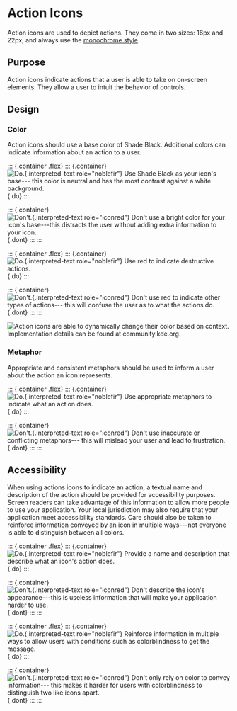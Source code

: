 Action Icons
============

Action icons are used to depict actions. They come in two sizes: 16px
and 22px, and always use the [monochrome style](index.html).

Purpose
-------

Action icons indicate actions that a user is able to take on on-screen
elements. They allow a user to intuit the behavior of controls.

Design
------

### Color

Action icons should use a base color of Shade Black. Additional colors
can indicate information about an action to a user.

::: {.container .flex}
::: {.container}
![`Do.`{.interpreted-text role="noblefir"} Use Shade Black as your
icon\'s base--- this color is neutral and has the most contrast against
a white background.](/img/action-colour-do.png){.do}
:::

::: {.container}
![`Don't.`{.interpreted-text role="iconred"} Don\'t use a bright color
for your icon\'s base---this distracts the user without adding extra
information to your icon.](/img/action-colour-dont.png){.dont}
:::
:::

::: {.container .flex}
::: {.container}
![`Do.`{.interpreted-text role="noblefir"} Use red to indicate
destructive actions.](/img/action-colour-destructive-do.png){.do}
:::

::: {.container}
![`Don't.`{.interpreted-text role="iconred"} Don\'t use red to indicate
other types of actions--- this will confuse the user as to what the
actions do.](/img/action-colour-destructive-dont.png){.dont}
:::
:::

![Action icons are able to dynamically change their color based on
context. Implementation details can be found at
[community.kde.org](https://community.kde.org/Guidelines_and_HOWTOs/Icon_Workflow_Tips#Embedding_stylesheets_in_SVGs).](/img/action-colour-adaptable.png)

### Metaphor

Appropriate and consistent metaphors should be used to inform a user
about the action an icon represents.

::: {.container .flex}
::: {.container}
![`Do.`{.interpreted-text role="noblefir"} Use appropriate metaphors to
indicate what an action does.](/img/action-metaphor-do.png){.do}
:::

::: {.container}
![`Don't.`{.interpreted-text role="iconred"} Don\'t use inaccurate or
conflicting metaphors--- this will mislead your user and lead to
frustration.](/img/action-metaphor-dont.png){.dont}
:::
:::

Accessibility
-------------

When using actions icons to indicate an action, a textual name and
description of the action should be provided for accessibility purposes.
Screen readers can take advantage of this information to allow more
people to use your application. Your local jurisdiction may also require
that your application meet accessibility standards. Care should also be
taken to reinforce information conveyed by an icon in multiple
ways---not everyone is able to distinguish between all colors.

::: {.container .flex}
::: {.container}
![`Do.`{.interpreted-text role="noblefir"} Provide a name and
description that describe what an icon\'s action
does.](/img/action-accessibility-do.png){.do}
:::

::: {.container}
![`Don't.`{.interpreted-text role="iconred"} Don\'t describe the icon\'s
appearance---this is useless information that will make your application
harder to use.](/img/action-accessibility-dont.png){.dont}
:::
:::

::: {.container .flex}
::: {.container}
![`Do.`{.interpreted-text role="noblefir"} Reinforce information in
multiple ways to allow users with conditions such as colorblindness to
get the message.](/img/action-accessibility-color-do.png){.do}
:::

::: {.container}
![`Don't.`{.interpreted-text role="iconred"} Don\'t only rely on color
to convey information--- this makes it harder for users with
colorblindness to distinguish two like icons
apart.](/img/action-accessibility-color-dont.png){.dont}
:::
:::

